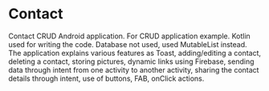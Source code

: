 # Contact
Contact CRUD  Android application. For CRUD application example. Kotlin used for writing the code.
Database not used, used MutableList instead.
The application explains various features as Toast, adding/editing a contact, deleting a contact, storing pictures, dynamic links using Firebase,  sending data through intent from one activity to another activity, sharing the contact details through intent, use of buttons, FAB, onClick actions.
